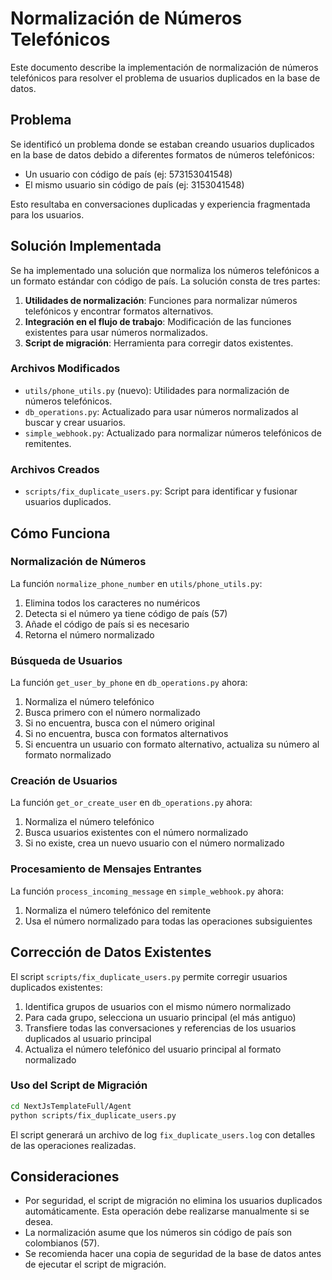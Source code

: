 # Normalización de Números Telefónicos

Este documento describe la implementación de normalización de números telefónicos para resolver el problema de usuarios duplicados en la base de datos.

## Problema

Se identificó un problema donde se estaban creando usuarios duplicados en la base de datos debido a diferentes formatos de números telefónicos:

- Un usuario con código de país (ej: 573153041548)
- El mismo usuario sin código de país (ej: 3153041548)

Esto resultaba en conversaciones duplicadas y experiencia fragmentada para los usuarios.

## Solución Implementada

Se ha implementado una solución que normaliza los números telefónicos a un formato estándar con código de país. La solución consta de tres partes:

1. **Utilidades de normalización**: Funciones para normalizar números telefónicos y encontrar formatos alternativos.
2. **Integración en el flujo de trabajo**: Modificación de las funciones existentes para usar números normalizados.
3. **Script de migración**: Herramienta para corregir datos existentes.

### Archivos Modificados

- `utils/phone_utils.py` (nuevo): Utilidades para normalización de números telefónicos.
- `db_operations.py`: Actualizado para usar números normalizados al buscar y crear usuarios.
- `simple_webhook.py`: Actualizado para normalizar números telefónicos de remitentes.

### Archivos Creados

- `scripts/fix_duplicate_users.py`: Script para identificar y fusionar usuarios duplicados.

## Cómo Funciona

### Normalización de Números

La función `normalize_phone_number` en `utils/phone_utils.py`:

1. Elimina todos los caracteres no numéricos
2. Detecta si el número ya tiene código de país (57)
3. Añade el código de país si es necesario
4. Retorna el número normalizado

### Búsqueda de Usuarios

La función `get_user_by_phone` en `db_operations.py` ahora:

1. Normaliza el número telefónico
2. Busca primero con el número normalizado
3. Si no encuentra, busca con el número original
4. Si no encuentra, busca con formatos alternativos
5. Si encuentra un usuario con formato alternativo, actualiza su número al formato normalizado

### Creación de Usuarios

La función `get_or_create_user` en `db_operations.py` ahora:

1. Normaliza el número telefónico
2. Busca usuarios existentes con el número normalizado
3. Si no existe, crea un nuevo usuario con el número normalizado

### Procesamiento de Mensajes Entrantes

La función `process_incoming_message` en `simple_webhook.py` ahora:

1. Normaliza el número telefónico del remitente
2. Usa el número normalizado para todas las operaciones subsiguientes

## Corrección de Datos Existentes

El script `scripts/fix_duplicate_users.py` permite corregir usuarios duplicados existentes:

1. Identifica grupos de usuarios con el mismo número normalizado
2. Para cada grupo, selecciona un usuario principal (el más antiguo)
3. Transfiere todas las conversaciones y referencias de los usuarios duplicados al usuario principal
4. Actualiza el número telefónico del usuario principal al formato normalizado

### Uso del Script de Migración

```bash
cd NextJsTemplateFull/Agent
python scripts/fix_duplicate_users.py
```

El script generará un archivo de log `fix_duplicate_users.log` con detalles de las operaciones realizadas.

## Consideraciones

- Por seguridad, el script de migración no elimina los usuarios duplicados automáticamente. Esta operación debe realizarse manualmente si se desea.
- La normalización asume que los números sin código de país son colombianos (57).
- Se recomienda hacer una copia de seguridad de la base de datos antes de ejecutar el script de migración.
